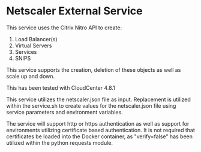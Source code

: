 # Netscaler External Service

This service uses the Citrix Nitro API to create:
1) Load Balancer(s)
2) Virtual Servers
3) Services
4) SNIPS

This service supports the creation, deletion of these objects as well as scale up and down.

This has been tested with CloudCenter 4.8.1

This service utilizes the netscaler.json file as input.  Replacement is utilized within the service.sh to create values for the netscaler.json file using service parameters and environment variables.

The service will support http or https authentication as well as support for environments utilizing certificate based authentication. It is not required that certificates be loaded into the Docker container, as "verify=false" has been utilized within the python requests module.